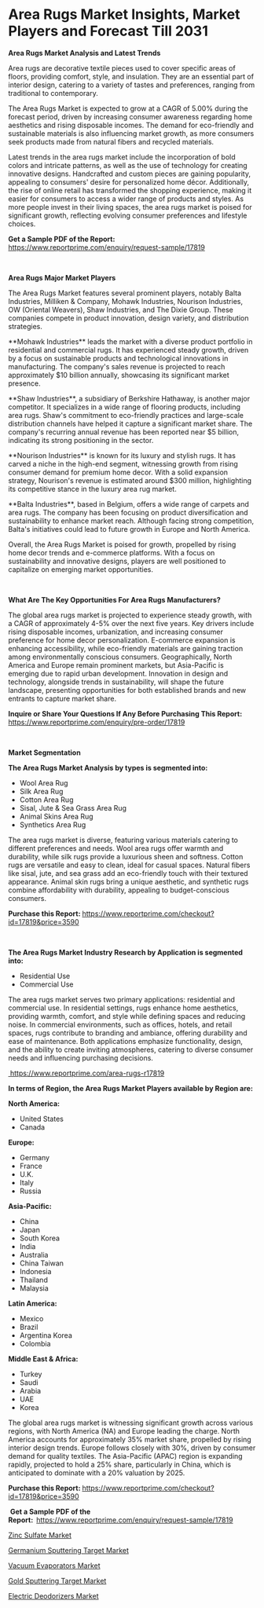 <p><h1>Area Rugs Market Insights, Market Players and Forecast Till 2031</h1></p><p><strong>Area Rugs Market Analysis and Latest Trends</strong></p>
<p><p>Area rugs are decorative textile pieces used to cover specific areas of floors, providing comfort, style, and insulation. They are an essential part of interior design, catering to a variety of tastes and preferences, ranging from traditional to contemporary.</p><p>The Area Rugs Market is expected to grow at a CAGR of 5.00% during the forecast period, driven by increasing consumer awareness regarding home aesthetics and rising disposable incomes. The demand for eco-friendly and sustainable materials is also influencing market growth, as more consumers seek products made from natural fibers and recycled materials.</p><p>Latest trends in the area rugs market include the incorporation of bold colors and intricate patterns, as well as the use of technology for creating innovative designs. Handcrafted and custom pieces are gaining popularity, appealing to consumers' desire for personalized home décor. Additionally, the rise of online retail has transformed the shopping experience, making it easier for consumers to access a wider range of products and styles. As more people invest in their living spaces, the area rugs market is poised for significant growth, reflecting evolving consumer preferences and lifestyle choices.</p></p>
<p><strong>Get a Sample PDF of the Report:&nbsp;</strong> <a href="https://www.reportprime.com/enquiry/request-sample/17819?utm_campaign=1105&utm_medium=2&utm_source=Github&utm_content=ia&utm_term=20112024&utm_id=area-rugs">https://www.reportprime.com/enquiry/request-sample/17819</a></p>
<p>&nbsp;</p>
<p><strong>Area Rugs Major Market Players</strong></p>
<p><p>The Area Rugs Market features several prominent players, notably Balta Industries, Milliken & Company, Mohawk Industries, Nourison Industries, OW (Oriental Weavers), Shaw Industries, and The Dixie Group. These companies compete in product innovation, design variety, and distribution strategies.</p><p>**Mohawk Industries** leads the market with a diverse product portfolio in residential and commercial rugs. It has experienced steady growth, driven by a focus on sustainable products and technological innovations in manufacturing. The company's sales revenue is projected to reach approximately $10 billion annually, showcasing its significant market presence.</p><p>**Shaw Industries**, a subsidiary of Berkshire Hathaway, is another major competitor. It specializes in a wide range of flooring products, including area rugs. Shaw's commitment to eco-friendly practices and large-scale distribution channels have helped it capture a significant market share. The company's recurring annual revenue has been reported near $5 billion, indicating its strong positioning in the sector.</p><p>**Nourison Industries** is known for its luxury and stylish rugs. It has carved a niche in the high-end segment, witnessing growth from rising consumer demand for premium home decor. With a solid expansion strategy, Nourison's revenue is estimated around $300 million, highlighting its competitive stance in the luxury area rug market.</p><p>**Balta Industries**, based in Belgium, offers a wide range of carpets and area rugs. The company has been focusing on product diversification and sustainability to enhance market reach. Although facing strong competition, Balta's initiatives could lead to future growth in Europe and North America.</p><p>Overall, the Area Rugs Market is poised for growth, propelled by rising home decor trends and e-commerce platforms. With a focus on sustainability and innovative designs, players are well positioned to capitalize on emerging market opportunities.</p></p>
<p>&nbsp;</p>
<p><strong>What Are The Key Opportunities For Area Rugs Manufacturers?</strong></p>
<p><p>The global area rugs market is projected to experience steady growth, with a CAGR of approximately 4-5% over the next five years. Key drivers include rising disposable incomes, urbanization, and increasing consumer preference for home decor personalization. E-commerce expansion is enhancing accessibility, while eco-friendly materials are gaining traction among environmentally conscious consumers. Geographically, North America and Europe remain prominent markets, but Asia-Pacific is emerging due to rapid urban development. Innovation in design and technology, alongside trends in sustainability, will shape the future landscape, presenting opportunities for both established brands and new entrants to capture market share.</p></p>
<p><strong>Inquire or Share Your Questions If Any Before Purchasing This Report:</strong> <a href="https://www.reportprime.com/enquiry/pre-order/17819?utm_campaign=1105&utm_medium=2&utm_source=Github&utm_content=ia&utm_term=20112024&utm_id=area-rugs">https://www.reportprime.com/enquiry/pre-order/17819</a></p>
<p>&nbsp;</p>
<p><strong>Market Segmentation</strong></p>
<p><strong>The Area Rugs Market Analysis by types is segmented into:</strong></p>
<p><ul><li>Wool Area Rug</li><li>Silk Area Rug</li><li>Cotton Area Rug</li><li>Sisal, Jute & Sea Grass Area Rug</li><li>Animal Skins Area Rug</li><li>Synthetics Area Rug</li></ul></p>
<p><p>The area rugs market is diverse, featuring various materials catering to different preferences and needs. Wool area rugs offer warmth and durability, while silk rugs provide a luxurious sheen and softness. Cotton rugs are versatile and easy to clean, ideal for casual spaces. Natural fibers like sisal, jute, and sea grass add an eco-friendly touch with their textured appearance. Animal skin rugs bring a unique aesthetic, and synthetic rugs combine affordability with durability, appealing to budget-conscious consumers.</p></p>
<p><strong>Purchase this Report:&nbsp;</strong><a href="https://www.reportprime.com/checkout?id=17819&price=3590&utm_campaign=1105&utm_medium=2&utm_source=Github&utm_content=ia&utm_term=20112024&utm_id=area-rugs">https://www.reportprime.com/checkout?id=17819&price=3590</a></p>
<p>&nbsp;</p>
<p><strong>The Area Rugs Market Industry Research by Application is segmented into:</strong></p>
<p><ul><li>Residential Use</li><li>Commercial Use</li></ul></p>
<p><p>The area rugs market serves two primary applications: residential and commercial use. In residential settings, rugs enhance home aesthetics, providing warmth, comfort, and style while defining spaces and reducing noise. In commercial environments, such as offices, hotels, and retail spaces, rugs contribute to branding and ambiance, offering durability and ease of maintenance. Both applications emphasize functionality, design, and the ability to create inviting atmospheres, catering to diverse consumer needs and influencing purchasing decisions.</p></p>
<p><a href="https://www.reportprime.com/area-rugs-r17819?utm_campaign=1105&utm_medium=2&utm_source=Github&utm_content=ia&utm_term=20112024&utm_id=area-rugs">&nbsp;https://www.reportprime.com/area-rugs-r17819</a></p>
<p><strong>In terms of Region, the Area Rugs Market Players available by Region are:</strong></p>
<p>
    <p> <strong> North America: </strong>
        <ul>
            <li>United States</li>
            <li>Canada</li>
        </ul>
        </p> 
    <p> <strong> Europe: </strong>
        <ul>
            <li>Germany</li>
            <li>France</li>
            <li>U.K.</li>
            <li>Italy</li>
            <li>Russia</li>
        </ul>
        </p> 
    <p> <strong> Asia-Pacific: </strong>
        <ul>
            <li>China</li>
            <li>Japan</li>
            <li>South Korea</li>
            <li>India</li>
            <li>Australia</li>
            <li>China Taiwan</li>
            <li>Indonesia</li>
            <li>Thailand</li>
            <li>Malaysia</li>
        </ul>
        </p> 
    <p> <strong> Latin America: </strong>
        <ul>
            <li>Mexico</li>
            <li>Brazil</li>
            <li>Argentina Korea</li>
            <li>Colombia</li>
        </ul>
        </p> 
    <p> <strong> Middle East & Africa: </strong>
        <ul>
            <li>Turkey</li>
            <li>Saudi</li>
            <li>Arabia</li>
            <li>UAE</li>
            <li>Korea</li>
        </ul>
    </p>
    </p>
<p><p>The global area rugs market is witnessing significant growth across various regions, with North America (NA) and Europe leading the charge. North America accounts for approximately 35% market share, propelled by rising interior design trends. Europe follows closely with 30%, driven by consumer demand for quality textiles. The Asia-Pacific (APAC) region is expanding rapidly, projected to hold a 25% share, particularly in China, which is anticipated to dominate with a 20% valuation by 2025.</p></p>
<p><strong>Purchase this Report: </strong><a href="https://www.reportprime.com/checkout?id=17819&price=3590&utm_campaign=1105&utm_medium=2&utm_source=Github&utm_content=ia&utm_term=20112024&utm_id=area-rugs">https://www.reportprime.com/checkout?id=17819&price=3590</a></p>
<p>&nbsp;<strong>Get a Sample PDF of the Report:&nbsp;&nbsp;</strong><a href="https://www.reportprime.com/enquiry/request-sample/17819?utm_campaign=1105&utm_medium=2&utm_source=Github&utm_content=ia&utm_term=20112024&utm_id=area-rugs">https://www.reportprime.com/enquiry/request-sample/17819</a></p>
<p><strong></strong></p>
<p><p><a href="https://www.linkedin.com/pulse/global-perspectives-zinc-sulfate-market-trends-forecast-s3rbe?utm_campaign=1105&utm_medium=2&utm_source=Github&utm_content=ia&utm_term=20112024&utm_id=area-rugs">Zinc Sulfate Market</a></p><p><a href="https://issuu.com/reportprime-2/docs/germanium-sputtering-target-market-_71ba91ba8594a7?utm_campaign=1105&utm_medium=2&utm_source=Github&utm_content=ia&utm_term=20112024&utm_id=area-rugs">Germanium Sputtering Target Market</a></p><p><a href="https://www.linkedin.com/pulse/vacuum-evaporators-market-matrix-applications-types-cagr-fu5ce?utm_campaign=1105&utm_medium=2&utm_source=Github&utm_content=ia&utm_term=20112024&utm_id=area-rugs">Vacuum Evaporators Market</a></p><p><a href="https://issuu.com/reportprime-2/docs/gold-sputtering-target-market-size-_6b7b943a1498e0?utm_campaign=1105&utm_medium=2&utm_source=Github&utm_content=ia&utm_term=20112024&utm_id=area-rugs">Gold Sputtering Target Market</a></p><p><a href="https://github.com/NorbertYates/Market-Research-Report-List-7/blob/main/electric-deodorizers-market.md?utm_campaign=1105&utm_medium=2&utm_source=Github&utm_content=ia&utm_term=20112024&utm_id=area-rugs">Electric Deodorizers Market</a></p></p>